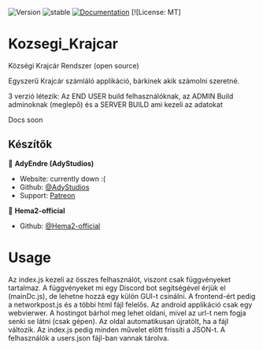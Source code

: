 ![Version](https://img.shields.io/badge/alpha-1.0.0_unstabil-red.svg?cacheSeconds=2592000)
![stable](https://img.shields.io/badge/alpha-red.svg?cacheSeconds=2592000)
[![Documentation](https://img.shields.io/badge/documentation-In_Progress-yellow.svg)](https://example.org)
[![License: MT]
# Kozsegi_Krajcar
Községi Krajcár Rendszer (open source)

Egyszerű Krajcár számláló applikáció, bárkinek akik számolni szeretné.

3 verzió létezik: Az END USER build felhasználóknak, az ADMIN Build adminoknak (meglepő) és a SERVER BUILD ami kezeli az adatokat

Docs soon

## Készítők
👤 **AdyEndre (AdyStudios)**
* Website: currently down :(
* Github: [@AdyStudios](https://github.com/AdyStudios)
* Support: [Patreon](https://patreon.com/adystudios)

👤 **Hema2-official**
* Github: [@Hema2-official](https://github.com/Hema2-official)


# Usage
Az index.js kezeli az összes felhasználót, viszont csak függvényeket tartalmaz. A függvényeket mi egy Discord bot segítségével érjük el (mainDc.js), de lehetne hozzá egy külön GUI-t csinálni.
A frontend-ért pedig a networkpost.js és a többi html fájl felelős. Az android applikáció csak egy webvierwer. A hostingot bárhol meg lehet oldani, mivel az url-t nem fogja senki se látni (csak gépen).
Az oldal automatikusan újratölt, ha a fájl változik. Az index.js pedig minden művelet előtt frissíti a JSON-t.
A felhasználók a users.json fájl-ban vannak tárolva.
